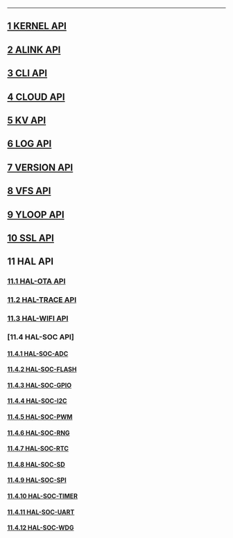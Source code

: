 ------
## [1 KERNEL API](https://github.com/alibaba/AliOS/wiki/AliOS-API-KERNEL-Guide)
## [2 ALINK API](https://github.com/alibaba/AliOS/wiki/AliOS-API-ALINK-Guide)
## [3 CLI API](https://github.com/alibaba/AliOS/wiki/AliOS-API-CLI-Guide)
## [4 CLOUD API](https://github.com/alibaba/AliOS/wiki/AliOS-API-CLOUD-Guide)
## [5 KV API](https://github.com/alibaba/AliOS/wiki/AliOS-API-KV-Guide)
## [6 LOG API](https://github.com/alibaba/AliOS/wiki/AliOS-API-LOG-Guide)
## [7 VERSION API](https://github.com/alibaba/AliOS/wiki/AliOS-API-VERSION-Guide)
## [8 VFS API](https://github.com/alibaba/AliOS/wiki/AliOS-API-VFS-Guide)
## [9 YLOOP API](https://github.com/alibaba/AliOS/wiki/AliOS-API-YLOOP-Guide)
## [10 SSL API](https://github.com/alibaba/AliOS/wiki/AliOS-API-SSL-Guide)
## 11 HAL API
  ### [11.1 HAL-OTA API](https://github.com/alibaba/AliOS/wiki/AliOS-API-HAL-OTA-Guide)
  ### [11.2 HAL-TRACE API](https://github.com/alibaba/AliOS/wiki/AliOS-API-HAL-TRACE-Guide)
  ### [11.3 HAL-WIFI API](https://github.com/alibaba/AliOS/wiki/AliOS-API-HAL-WIFI-Guide)
  ### [11.4 HAL-SOC API]
  #### [11.4.1 HAL-SOC-ADC](https://github.com/alibaba/AliOS/wiki/AliOS-API-HAL-SOC-ADC-Guide)
  #### [11.4.2 HAL-SOC-FLASH](https://github.com/alibaba/AliOS/wiki/AliOS-API-HAL-SOC-FLASH-Guide)
  #### [11.4.3 HAL-SOC-GPIO](https://github.com/alibaba/AliOS/wiki/AliOS-API-HAL-SOC-GPIO-Guide)
  #### [11.4.4 HAL-SOC-I2C](https://github.com/alibaba/AliOS/wiki/AliOS-API-HAL-SOC-I2C-Guide)
  #### [11.4.5 HAL-SOC-PWM](https://github.com/alibaba/AliOS/wiki/AliOS-API-HAL-SOC-PWM-Guide)
  #### [11.4.6 HAL-SOC-RNG](https://github.com/alibaba/AliOS/wiki/AliOS-API-HAL-SOC-RNG-Guide)
  #### [11.4.7 HAL-SOC-RTC](https://github.com/alibaba/AliOS/wiki/AliOS-API-HAL-SOC-RTC-Guide)
  #### [11.4.8 HAL-SOC-SD](https://github.com/alibaba/AliOS/wiki/AliOS-API-HAL-SOC-SD-Guide)
  #### [11.4.9 HAL-SOC-SPI](https://github.com/alibaba/AliOS/wiki/AliOS-API-HAL-SOC-SPI-Guide)
  #### [11.4.10 HAL-SOC-TIMER](https://github.com/alibaba/AliOS/wiki/AliOS-API-HAL-SOC-TIMER-Guide)
  #### [11.4.11 HAL-SOC-UART](https://github.com/alibaba/AliOS/wiki/AliOS-API-HAL-SOC-UART-Guide)
  #### [11.4.12 HAL-SOC-WDG](https://github.com/alibaba/AliOS/wiki/AliOS-API-HAL-SOC-WDG-Guide)